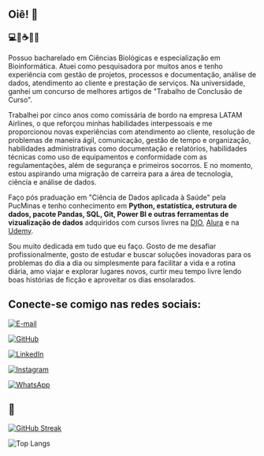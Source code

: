 ## Oiê! 👋

### 💻🥼☕🔬📖

Possuo bacharelado em Ciências Biológicas e especialização em Bioinformática. Atuei como pesquisadora por muitos anos e tenho experiência com gestão de projetos, processos e documentação, análise de dados, atendimento ao cliente e prestação de serviços. Na universidade, ganhei um concurso de melhores artigos de "Trabalho de Conclusão de Curso".

Trabalhei por cinco anos como comissária de bordo na empresa LATAM Airlines, o que reforçou minhas habilidades interpessoais e me proporcionou novas experiências com atendimento ao cliente, resolução de problemas de maneira ágil, comunicação, gestão de tempo e organização, habilidades administrativas como documentação e relatórios, habilidades técnicas como uso de equipamentos e conformidade com as regulamentações, além de segurança e primeiros socorros. E no momento, estou aspirando uma migração de carreira para a área de tecnologia, ciência e análise de dados.

Faço pós praduação em "Ciência de Dados aplicada à Saúde" pela PucMinas e tenho conhecimento em <b>Python, estatística, estrutura de dados, pacote Pandas, SQL, Git, Power BI e outras ferramentas de vizualização de dados</b> adquiridos com cursos livres na [DIO](https://web.dio.me/home), [Alura](https://www.alura.com.br/) e na [Udemy](https://www.udemy.com/pt/).

Sou muito dedicada em tudo que eu faço. Gosto de me desafiar profissionalmente, gosto de estudar e buscar soluções inovadoras para os problemas do dia a dia ou simplesmente para facilitar a vida e a rotina diária, amo viajar e explorar lugares novos, curtir meu tempo livre lendo boas histórias de ficção e aproveitar os dias ensolarados.

## Conecte-se comigo nas redes sociais: 

[![E-mail](https://img.shields.io/badge/-Email-FFF?style=for-the-badge&logo=microsoft-outlook&logoColor=007BFF)](mailto:jessicasilvacodes@gmail.com)

[![GitHub](https://img.shields.io/badge/GitHub-100000?style=for-the-badge&logo=github&logoColor=white)](https://github.com/jessicasilvacodes)

[![LinkedIn](https://img.shields.io/badge/LinkedIn-0077B5?style=for-the-badge&logo=linkedin&logoColor=white)](https://www.linkedin.com/in/sdsjessica/)

[![Instagram](https://img.shields.io/badge/-Instagram-%23E4405F?style=for-the-badge&logo=instagram&logoColor=white)](https://www.instagram.com/sds.jessica/)

[![WhatsApp](https://img.shields.io/badge/WhatsApp-25D366?style=for-the-badge&logo=whatsapp&logoColor=white)](https://wa.me/55+71+981948502)


## 🤍

[![GitHub Streak](https://streak-stats.demolab.com/?user=jessicasilvacodes&theme=nord&background=000&border=30A3DC&dates=FFF)](https://git.io/streak-stats)

![Top Langs](https://github-readme-stats-git-masterrstaa-rickstaa.vercel.app/api/top-langs/?username=jessicasilvacodes&bg_color=000&border_color=30A3DC&title_color=4c566a&text_color=81a1c1)


<!--
**jessicasilvacodes/jessicasilvacodes** is a ✨ _special_ ✨ repository because its `README.md` (this file) appears on your GitHub profile.

Here are some ideas to get you started:

- 🔭 I’m currently working on ...
- 🌱 I’m currently learning ...
- 👯 I’m looking to collaborate on ...
- 🤔 I’m looking for help with ...
- 💬 Ask me about ...
- 📫 How to reach me: ...
- 😄 Pronouns: ...
- ⚡ Fun fact: ...
-->
